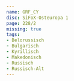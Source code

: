 ```yaml
---
name: GRF_CY
disc: SiFoX-Osteuropa 1
page: 228/2
missing: true
tags:
- Belorussisch
- Bulgarisch 
- Kyrillisch
- Makedonisch
- Russisch
- Russisch-Alt
---
```

